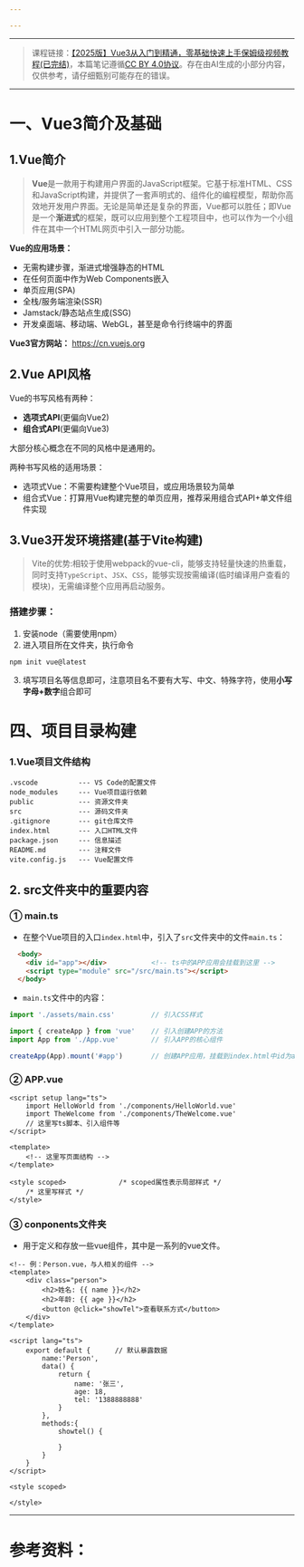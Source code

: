 ```yaml
---

---
```

--- 
> 课程链接：[【2025版】Vue3从入门到精通，零基础快速上手保姆级视频教程(已完结)](https://www.bilibili.com/video/BV1Etu3zKESQ)，本篇笔记遵循[CC BY 4.0协议](https://creativecommons.org/licenses/by/4.0/legalcode.zh-hans)。存在由AI生成的小部分内容，仅供参考，请仔细甄别可能存在的错误。
--- 
# 一、Vue3简介及基础
## 1.Vue简介

> **Vue**是一款用于构建用户界面的JavaScript框架。它基于标准HTML、CSS和JavaScript构建，并提供了一套声明式的、组件化的编程模型，帮助你高效地开发用户界面。无论是简单还是复杂的界面，Vue都可以胜任；即Vue是一个**渐进式**的框架，既可以应用到整个工程项目中，也可以作为一个小组件在其中一个HTML网页中引入一部分功能。

**Vue的应用场景：**

- 无需构建步骤，渐进式增强静态的HTML
- 在任何页面中作为Web Components嵌入
- 单页应用(SPA)
- 全栈/服务端渲染(SSR)
- Jamstack/静态站点生成(SSG)
- 开发桌面端、移动端、WebGL，甚至是命令行终端中的界面

**Vue3官方网站：** https://cn.vuejs.org

## 2.Vue API风格
Vue的书写风格有两种：

- **选项式API**(更偏向Vue2)
- **组合式API**(更偏向Vue3)

大部分核心概念在不同的风格中是通用的。

两种书写风格的适用场景： 

- 选项式Vue：不需要构建整个Vue项目，或应用场景较为简单
- 组合式Vue：打算用Vue构建完整的单页应用，推荐采用组合式API+单文件组件实现

## 3.Vue3开发环境搭建(基于Vite构建)

> Vite的优势:相较于使用webpack的vue-cli，能够支持轻量快速的热重载，同时支持`TypeScript`、`JSX`、`CSS`，能够实现按需编译(临时编译用户查看的模块)，无需编译整个应用再启动服务。

### 搭建步骤：

1. 安装node（需要使用npm）
2. 进入项目所在文件夹，执行命令

```shell
npm init vue@latest
```

3. 填写项目名等信息即可，注意项目名不要有大写、中文、特殊字符，使用**小写字母+数字**组合即可

# 四、项目目录构建
### 1.Vue项目文件结构
```
.vscode          --- VS Code的配置文件
node_modules     --- Vue项目运行依赖
public           --- 资源文件夹
src              --- 源码文件夹
.gitignore       --- git仓库文件
index.html       --- 入口HTML文件
package.json     --- 信息描述
README.md        --- 注释文件
vite.config.js   --- Vue配置文件
```
## 2. src文件夹中的重要内容
### ① main.ts
- 在整个Vue项目的入口`index.html`中，引入了`src`文件夹中的文件`main.ts`：
```html
  <body>
    <div id="app"></div>           <!-- ts中的APP应用会挂载到这里 -->
    <script type="module" src="/src/main.ts"></script>
  </body>
```
- `main.ts`文件中的内容：
```ts
import './assets/main.css'         // 引入CSS样式

import { createApp } from 'vue'    // 引入创建APP的方法
import App from './App.vue'        // 引入APP的核心组件

createApp(App).mount('#app')       // 创建APP应用，挂载到index.html中id为app的div容器内
```
### ② APP.vue
```vue
<script setup lang="ts">
	import HelloWorld from './components/HelloWorld.vue'
	import TheWelcome from './components/TheWelcome.vue'
	// 这里写ts脚本、引入组件等
</script>

<template>
	<!-- 这里写页面结构 -->
</template>

<style scoped>             /* scoped属性表示局部样式 */
	/* 这里写样式 */
</style>
```
### ③ conponents文件夹
- 用于定义和存放一些vue组件，其中是一系列的vue文件。
```vue
<!-- 例：Person.vue，与人相关的组件 -->
<template>
	<div class="person">
		<h2>姓名: {{ name }}</h2>
		<h2>年龄: {{ age }}</h2>
		<button @click="showTel">查看联系方式</button>
	</div>
</template>

<script lang="ts">
	export default {      // 默认暴露数据
		name:'Person',
		data() {
			return {
				name: '张三',
				age: 18,
				tel: '1388888888'
			}
		},
		methods:{
			showtel() {
				
			}
		}
	}
</script>

<style scoped>

</style>
```






--- 
# 参考资料：
